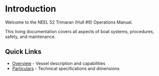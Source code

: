 # Introduction

Welcome to the NEEL 52 Trimaran (Hull #9) Operations Manual.

This living documentation covers all aspects of boat systems, procedures, safety, and maintenance.

## Quick Links

- [Overview](introduction/overview.md) - Vessel description and capabilities
- [Particulars](introduction/particulars.md) - Technical specifications and dimensions

